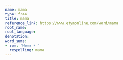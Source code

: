 ```yaml
---
name: mama
type: free
title: mama
reference_link: https://www.etymonline.com/word/mama
root_name: 
root_language: 
denotation: 
word_sums:
- sum: 'Mama + '
  respelling: mama
---
```

